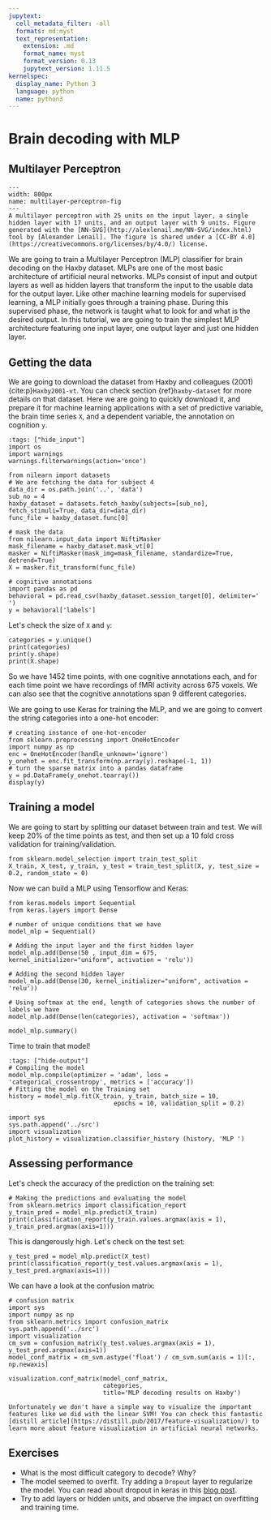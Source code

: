 ```yaml
---
jupytext:
  cell_metadata_filter: -all
  formats: md:myst
  text_representation:
    extension: .md
    format_name: myst
    format_version: 0.13
    jupytext_version: 1.11.5
kernelspec:
  display_name: Python 3
  language: python
  name: python3
---
```


# Brain decoding with MLP

## Multilayer Perceptron
```{figure} mlp_decoding/multilayer-perceptron.png
---
width: 800px
name: multilayer-perceptron-fig
---
A multilayer perceptron with 25 units on the input layer, a single hidden layer with 17 units, and an output layer with 9 units. Figure generated with the [NN-SVG](http://alexlenail.me/NN-SVG/index.html) tool by [Alexander Lenail]. The figure is shared under a [CC-BY 4.0](https://creativecommons.org/licenses/by/4.0/) license.
```
We are going to train a Multilayer Perceptron (MLP) classifier for brain decoding on the Haxby dataset. MLPs are one of the most basic architecture of artificial neural networks. MLPs consist of input and output layers as well as hidden layers that transform the input to the usable data for the output layer. Like other machine learning models for supervised learning, a MLP initially goes through a training phase. During this supervised phase, the network is taught what to look for and what is the desired output.
In this tutorial, we are going to train the simplest MLP architecture featuring one input layer, one output layer and just one hidden layer.

## Getting the data
We are going to download the dataset from Haxby and colleagues (2001) {cite:p}`Haxby2001-vt`. You can check section {ref}`haxby-dataset` for more details on that dataset. Here we are going to quickly download it, and prepare it for machine learning applications with a set of predictive variable, the brain time series `X`, and a dependent variable, the annotation on cognition `y`.
```{code-cell} python3
:tags: ["hide_input"]
import os
import warnings
warnings.filterwarnings(action='once')

from nilearn import datasets
# We are fetching the data for subject 4
data_dir = os.path.join('..', 'data')
sub_no = 4
haxby_dataset = datasets.fetch_haxby(subjects=[sub_no], fetch_stimuli=True, data_dir=data_dir)
func_file = haxby_dataset.func[0]

# mask the data
from nilearn.input_data import NiftiMasker
mask_filename = haxby_dataset.mask_vt[0]
masker = NiftiMasker(mask_img=mask_filename, standardize=True, detrend=True)
X = masker.fit_transform(func_file)

# cognitive annotations
import pandas as pd
behavioral = pd.read_csv(haxby_dataset.session_target[0], delimiter=' ')
y = behavioral['labels']
```

Let's check the size of `X` and `y`:
```{code-cell} python3
categories = y.unique()
print(categories)
print(y.shape)
print(X.shape)
```
So we have 1452 time points, with one cognitive annotations each, and for each time point we have recordings of fMRI activity across 675 voxels. We can also see that the cognitive annotations span 9 different categories.

We are going to use Keras for training the MLP, and we are going to convert the string categories into a one-hot encoder:

```{code-cell} python3
# creating instance of one-hot-encoder
from sklearn.preprocessing import OneHotEncoder
import numpy as np
enc = OneHotEncoder(handle_unknown='ignore')
y_onehot = enc.fit_transform(np.array(y).reshape(-1, 1))
# turn the sparse matrix into a pandas dataframe
y = pd.DataFrame(y_onehot.toarray())
display(y)
```

## Training a model
We are going to start by splitting our dataset between train and test. We will keep 20% of the time points as test, and then set up a 10 fold cross validation for training/validation.
```{code-cell} python3
from sklearn.model_selection import train_test_split
X_train, X_test, y_train, y_test = train_test_split(X, y, test_size = 0.2, random_state = 0)   
```

Now we can build a MLP using Tensorflow and Keras:
```{code-cell} python3
from keras.models import Sequential
from keras.layers import Dense

# number of unique conditions that we have
model_mlp = Sequential()

# Adding the input layer and the first hidden layer
model_mlp.add(Dense(50 , input_dim = 675, kernel_initializer="uniform", activation = 'relu'))

# Adding the second hidden layer
model_mlp.add(Dense(30, kernel_initializer="uniform", activation = 'relu'))

# Using softmax at the end, length of categories shows the number of labels we have
model_mlp.add(Dense(len(categories), activation = 'softmax'))

model_mlp.summary()
```

Time to train that model!
```{code-cell} python3
:tags: ["hide-output"]
# Compiling the model
model_mlp.compile(optimizer = 'adam', loss = 'categorical_crossentropy', metrics = ['accuracy'])
# Fitting the model on the Training set
history = model_mlp.fit(X_train, y_train, batch_size = 10,
                             epochs = 10, validation_split = 0.2)
```
```{code-cell} python3
import sys
sys.path.append('../src')
import visualization
plot_history = visualization.classifier_history (history, 'MLP ')
```

## Assessing performance
Let's check the accuracy of the prediction on the training set:
```{code-cell} python3
# Making the predictions and evaluating the model
from sklearn.metrics import classification_report
y_train_pred = model_mlp.predict(X_train)
print(classification_report(y_train.values.argmax(axis = 1), y_train_pred.argmax(axis=1)))
```
This is dangerously high. Let's check on the test set:
```{code-cell} python3
y_test_pred = model_mlp.predict(X_test)
print(classification_report(y_test.values.argmax(axis = 1), y_test_pred.argmax(axis=1)))
```

We can have a look at the confusion matrix:
```{code-cell} python3
# confusion matrix
import sys
import numpy as np
from sklearn.metrics import confusion_matrix
sys.path.append('../src')
import visualization
cm_svm = confusion_matrix(y_test.values.argmax(axis = 1), y_test_pred.argmax(axis=1))
model_conf_matrix = cm_svm.astype('float') / cm_svm.sum(axis = 1)[:, np.newaxis]

visualization.conf_matrix(model_conf_matrix,
                          categories,
                          title='MLP decoding results on Haxby')
```

```{warning}
Unfortunately we don't have a simple way to visualize the important features like we did with the linear SVM! You can check this fantastic [distill article](https://distill.pub/2017/feature-visualization/) to learn more about feature visualization in artificial neural networks.
```

## Exercises
 * What is the most difficult category to decode? Why?
 * The model seemed to overfit. Try adding a `Dropout` layer to regularize the model. You can read about dropout in keras in this [blog post](https://towardsdatascience.com/machine-learning-part-20-dropout-keras-layers-explained-8c9f6dc4c9ab).
 * Try to add layers or hidden units, and observe the impact on overfitting and training time.
